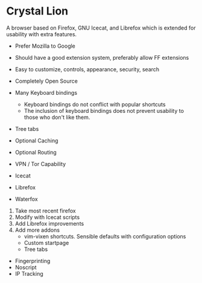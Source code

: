 # Crystal Lion

A browser based on Firefox, GNU Icecat, and Librefox which is extended for usability with extra features.

* Prefer Mozilla to Google
* Should have a good extension system, preferably allow FF extensions
* Easy to customize, controls, appearance, security, search
* Completely Open Source
* Many Keyboard bindings
  * Keyboard bindings do not conflict with popular shortcuts
  * The inclusion of keyboard bindings does not prevent usability to those who don't like them.

* Tree tabs
* Optional Caching
* Optional Routing
* VPN / Tor Capability


* Icecat
* Librefox
* Waterfox

1. Take most recent firefox
2. Modify with Icecat scripts
3. Add Librefox improvements
4. Add more addons
    * vim-vixen shortcuts. Sensible defaults with configuration options
    * Custom startpage
    * Tree tabs


* Fingerprinting
* Noscript
* IP Tracking
